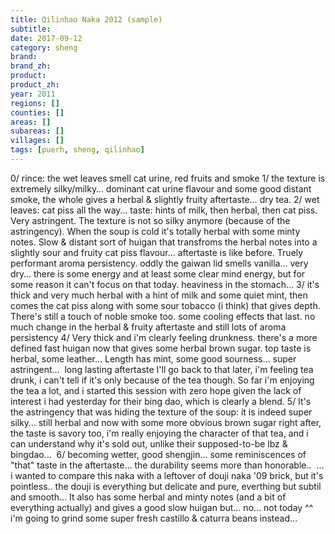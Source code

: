 ```yaml
---
title: Qilinhao Naka 2012 (sample)
subtitle: 
date: 2017-09-12
category: sheng
brand: 
brand_zh: 
product: 
product_zh: 
year: 2011
regions: []
counties: []
areas: []
subareas: []
villages: []
tags: [puerh, sheng, qilinhao]
---
```

0/ rince: the wet leaves smell cat urine, red fruits and smoke
1/ the texture is extremely silky/milky… dominant cat urine flavour and some good distant smoke, the whole gives a herbal & slightly fruity aftertaste… dry tea.
2/ wet leaves: cat piss all the way… taste: hints of milk, then herbal, then cat piss. Very astringent. The texture is not so silky anymore (because of the astringency). When the soup is cold it's totally herbal with some minty notes. Slow & distant sort of huigan that transfroms the herbal notes into a slightly sour and fruity cat piss flavour… aftertaste is like before. Truely performant aroma persistency. oddly the gaiwan lid smells vanilla… very dry… there is some energy and at least some clear mind energy, but for some reason it can't focus on that today. heaviness in the stomach…
3/ it's thick and very much herbal with a hint of milk and some quiet mint, then comes the cat piss along with some sour tobacco (i think) that gives depth. There's still a touch of noble smoke too. some cooling effects that last. no much change in the herbal & fruity aftertaste and still lots of aroma persistency
4/ Very thick and i'm clearly feeling drunkness. there's a more defined fast huigan now that gives some herbal brown sugar. top taste is herbal, some leather… Length has mint, some good sourness… super astringent… 
long lasting aftertaste
I'll go back to that later, i'm feeling tea drunk, i can't tell if it's only because of the tea though. So far i'm enjoying the tea a lot, and i started this session with zero hope given the lack of interest i had yesterday for their bing dao, which is clearly a blend.
5/ It's the astringency that was hiding the texture of the soup: it is indeed super silky…
still herbal and now with some more obvious brown sugar right after, the taste is savory too, i'm really enjoying the character of that tea, and i can understand why it's sold out, unlike their supposed-to-be lbz & bingdao… 
6/ becoming wetter, good shengjin… some reminiscences of "that" taste in the aftertaste… the durability seems more than honorable.. 
…
i wanted to compare this naka with a leftover of douji naka '09 brick, but it's pointless.. the douji is everything but delicate and pure, everthing but subtil and smooth… It also has some herbal and minty notes (and a bit of everything actually) and gives a good slow huigan but… no… not today ^^
i'm going to grind some super fresh castillo & caturra beans instead…